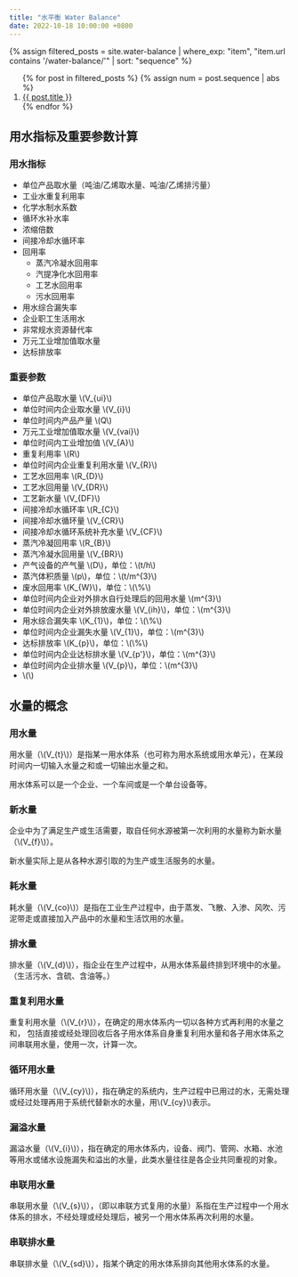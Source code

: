 ```yaml
---
title: "水平衡 Water Balance"
date: 2022-10-18 10:00:00 +0800
---
```


{% assign filtered_posts = site.water-balance | where_exp: "item", "item.url contains '/water-balance/'" | sort: "sequence" %}
<ol>
    {% for post in filtered_posts %}
    {% assign num = post.sequence | abs %}
    <li>
        <a href="{{ post.url }}">{{ post.title }}</a>
    </li>
    {% endfor %}
</ol>

## 用水指标及重要参数计算

### 用水指标

- 单位产品取水量（吨油/乙烯取水量、吨油/乙烯排污量）
- 工业水重复利用率
- 化学水制水系数
- 循环水补水率
- 浓缩倍数
- 间接冷却水循环率
- 回用率
    - 蒸汽冷凝水回用率
    - 汽提净化水回用率
    - 工艺水回用率
    - 污水回用率
- 用水综合漏失率
- 企业职工生活用水
- 非常规水资源替代率
- 万元工业增加值取水量
- 达标排放率

### 重要参数

<ul>
    <li>单位产品取水量 \(V_{ui}\)</li>
    <li>单位时间内企业取水量 \(V_{i}\)</li>
    <li>单位时间内产品产量 \(Q\)</li>
    <li>万元工业增加值取水量 \(V_{vai}\)</li>
    <li>单位时间内工业增加值 \(V_{A}\)</li>
    <li>重复利用率 \(R\)</li>
    <li>单位时间内企业重复利用水量 \(V_{R}\)</li>
    <li>工艺水回用率 \(R_{D}\)</li>
    <li>工艺水回用量 \(V_{DR}\)</li>
    <li>工艺新水量 \(V_{DF}\)</li>
    <li>间接冷却水循环率 \(R_{C}\)</li>
    <li>间接冷却水循环量 \(V_{CR}\)</li>
    <li>间接冷却水循环系统补充水量 \(V_{CF}\)</li>
    <li>蒸汽冷凝回用率 \(R_{B}\)</li>
    <li>蒸汽冷凝水回用量 \(V_{BR}\)</li>
    <li>产气设备的产气量 \(D\)，单位：\(t/h\)</li>
    <li>蒸汽体积质量 \(p\)，单位：\(t/m^{3}\)</li>
    <li>废水回用率 \(K_{W}\)，单位：\(\%\)</li>
    <li>单位时间内企业对外排水自行处理后的回用水量 \(m^{3}\)</li>
    <li>单位时间内企业对外排放废水量 \(V_{ih}\)，单位：\(m^{3}\)</li>
    <li>用水综合漏失率 \(K_{1}\)，单位：\(\%\)</li>
    <li>单位时间内企业漏失水量 \(V_{1}\)，单位：\(m^{3}\)</li>
    <li>达标排放率 \(K_{p}\)，单位：\(\%\)</li>
    <li>单位时间内企业达标排水量 \(V_{p'}\)，单位：\(m^{3}\)</li>
    <li>单位时间内企业排水量 \(V_{p}\)，单位：\(m^{3}\)</li>
    <li> \(\)</li>
</ul>

## 水量的概念

### 用水量

<p>
用水量（\(V_{t}\)）是指某一用水体系（也可称为用水系统或用水单元），在某段时间内一切输入水量之和或一切输出水量之和。
</p>

用水体系可以是一个企业、一个车间或是一个单台设备等。

### 新水量

<p>
企业中为了满足生产或生活需要，取自任何水源被第一次利用的水量称为新水量（\(V_{f}\)）。
</p>

新水量实际上是从各种水源引取的为生产或生活服务的水量。

### 耗水量

<p>
耗水量（\(V_{co}\)）是指在工业生产过程中，由于蒸发、飞散、入渗、风吹、污泥带走或直接加入产品中的水量和生活饮用的水量。
</p>

### 排水量

<p>
排水量（\(V_{d}\)），指企业在生产过程中，从用水体系最终排到环境中的水量。（生活污水、含硫、含油等。）
</p>

### 重复利用水量

<p>
重复利用水量（\(V_{r}\)），在确定的用水体系内一切以各种方式再利用的水量之和，
包括直接或经处理回收后各子用水体系自身重复利用水量和各子用水体系之间串联用水量，使用一次，计算一次。
</p>

### 循环用水量

<p>
循环用水量（\(V_{cy}\)），指在确定的系统内，生产过程中已用过的水，无需处理或经过处理再用于系统代替新水的水量，用\(V_{cy}\)表示。
</p>

### 漏溢水量

<p>
漏溢水量（\(V_{i}\)），指在确定的用水体系内，设备、阀门、管网、水箱、水池等用水或储水设施漏失和溢出的水量，此类水量往往是各企业共同重视的对象。
</p>

### 串联用水量

<p>
串联用水量（\(V_{s}\)），（即以串联方式复用的水量）系指在生产过程中一个用水体系的排水，不经处理或经处理后，被另一个用水体系再次利用的水量。
</p>

### 串联排水量

<p>
串联排水量（\(V_{sd}\)），指某个确定的用水体系排向其他用水体系的水量。
</p>

